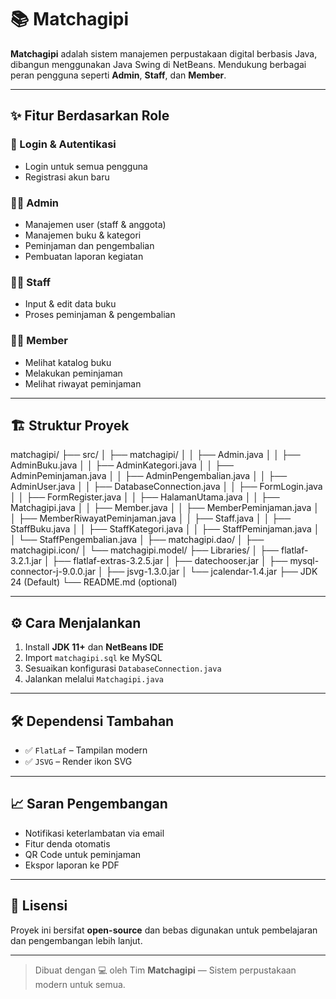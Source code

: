 # 📚 Matchagipi

**Matchagipi** adalah sistem manajemen perpustakaan digital berbasis Java, dibangun menggunakan Java Swing di NetBeans. Mendukung berbagai peran pengguna seperti **Admin**, **Staff**, dan **Member**.

---

## ✨ Fitur Berdasarkan Role

### 🔐 Login & Autentikasi
- Login untuk semua pengguna
- Registrasi akun baru

### 🧑‍💼 Admin
- Manajemen user (staff & anggota)
- Manajemen buku & kategori
- Peminjaman dan pengembalian
- Pembuatan laporan kegiatan

### 👨‍💼 Staff
- Input & edit data buku
- Proses peminjaman & pengembalian

### 👨‍🎓 Member
- Melihat katalog buku
- Melakukan peminjaman
- Melihat riwayat peminjaman

---

## 🏗️ Struktur Proyek

matchagipi/
├── src/
│   ├── matchagipi/
│   │   ├── Admin.java
│   │   ├── AdminBuku.java
│   │   ├── AdminKategori.java
│   │   ├── AdminPeminjaman.java
│   │   ├── AdminPengembalian.java
│   │   ├── AdminUser.java
│   │   ├── DatabaseConnection.java
│   │   ├── FormLogin.java
│   │   ├── FormRegister.java
│   │   ├── HalamanUtama.java
│   │   ├── Matchagipi.java
│   │   ├── Member.java
│   │   ├── MemberPeminjaman.java
│   │   ├── MemberRiwayatPeminjaman.java
│   │   ├── Staff.java
│   │   ├── StaffBuku.java
│   │   ├── StaffKategori.java
│   │   ├── StaffPeminjaman.java
│   │   └── StaffPengembalian.java
│   ├── matchagipi.dao/
│   ├── matchagipi.icon/
│   └── matchagipi.model/
├── Libraries/
│   ├── flatlaf-3.2.1.jar
│   ├── flatlaf-extras-3.2.5.jar
│   ├── datechooser.jar
│   ├── mysql-connector-j-9.0.0.jar
│   ├── jsvg-1.3.0.jar
│   └── jcalendar-1.4.jar
├── JDK 24 (Default)
└── README.md (optional)

---

## ⚙️ Cara Menjalankan

1. Install **JDK 11+** dan **NetBeans IDE**
2. Import `matchagipi.sql` ke MySQL
3. Sesuaikan konfigurasi `DatabaseConnection.java`
4. Jalankan melalui `Matchagipi.java`

---

## 🛠️ Dependensi Tambahan

- ✅ `FlatLaf` – Tampilan modern
- ✅ `JSVG` – Render ikon SVG

---

## 📈 Saran Pengembangan

- Notifikasi keterlambatan via email
- Fitur denda otomatis
- QR Code untuk peminjaman
- Ekspor laporan ke PDF

---

## 📄 Lisensi

Proyek ini bersifat **open-source** dan bebas digunakan untuk pembelajaran dan pengembangan lebih lanjut.

---

> Dibuat dengan 💻 oleh Tim **Matchagipi** — Sistem perpustakaan modern untuk semua.
